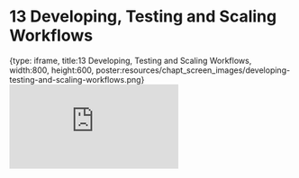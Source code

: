 # 13 Developing, Testing and Scaling Workflows
 
{type: iframe, title:13 Developing, Testing and Scaling Workflows, width:800, height:600, poster:resources/chapt_screen_images/developing-testing-and-scaling-workflows.png}
![](https://hutchdatascience.org/FH_WDL102_Workflows/no_toc/developing-testing-and-scaling-workflows.html)
 

 
